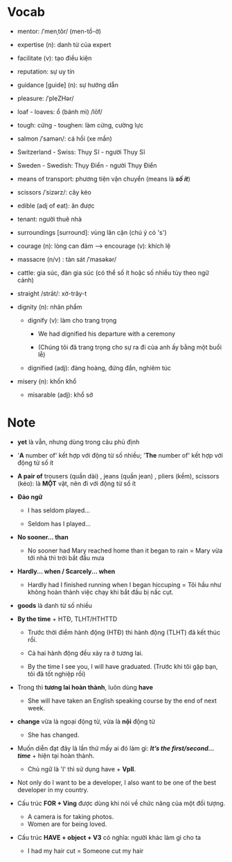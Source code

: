 # Vocab

*   mentor: /ˈmenˌtôr/ (men-tồ-ờ)
    
*   expertise (n): danh từ của expert
    
*   facilitate (v): tạo điều kiện
    
*   reputation: sự uy tín
    
*   guidance \[guide\] (n): sự hướng dẫn
    
*   pleasure: /ˈpleZHər/
    
*   loaf - loaves: ổ (bánh mì) /lōf/
    
*   tough: cứng - toughen: làm cứng, cường lực
    
*   salmon /ˈsamən/: cá hồi (xe mần)
    
*   Switzerland - Swiss: Thụy Sĩ - người Thụy Sĩ
    
*   Sweden - Swedish: Thụy Điển - người Thụy Điển
    
*   means of transport: phương tiện vận chuyển (means là **_số ít_**)
    
*   scissors /ˈsizərz/: cây kéo
    
*   edible (adj of eat): ăn được
    
*   tenant: người thuê nhà
    
*   surroundings \[surround\]: vùng lân cận (chú ý có 's')
    
*   courage (n): lòng can đảm --> encourage (v): khích lệ
    
*   massacre (n/v) : tàn sát /ˈmasəkər/
    
*   cattle: gia súc, đàn gia súc (có thể số ít hoặc số nhiều tùy theo ngữ cảnh)
    
*   straight /strāt/: xờ-trây-t
    
*   dignity (n): nhân phẩm
    
    *   dignify (v): làm cho trang trọng
        
        *   We had dignified his departure with a ceremony
            
        *   (Chúng tôi đã trang trọng cho sự ra đi của anh ấy bằng một buổi lễ)
            
    *   dignified (adj): đàng hoàng, đứng đắn, nghiêm túc
        
*   misery (n): khốn khổ
    
    *   misarable (adj): khổ sở
        

# Note

*   **yet** là vẫn, nhưng dùng trong câu phủ định
    
*   '**A** number of' kết hợp với động từ số nhiều; '**The** number of' kết hợp với động từ số ít
    
*   **A pair of** trousers (quần dài) , jeans (quần jean) , pliers (kềm), scissors (kéo): là **MỘT** vật, nên đi với động từ số ít
    
*   **Đảo ngữ**
    
    *   I has seldom played...
        
    *   Seldom has I played...
        
*   **No sooner... than**
    
    *   No sooner had Mary reached home than it began to rain = Mary vừa tới nhà thì trời bắt đầu mưa
        
*   **Hardly... when / Scarcely... when**
    
    *   Hardly had I finished running when I began hiccuping = Tôi hầu như không hoàn thành việc chạy khi bắt đầu bị nấc cụt.
        
*   **goods** là danh từ số nhiều
    
*   **By the time** + HTĐ, TLHT/HTHTTD
    
    *   Trước thời điểm hành động (HTĐ) thì hành động (TLHT) đã kết thúc rồi.
        
    *   Cả hai hành động đều xảy ra ở tương lai.
        
    *   By the time I see you, I will have graduated. (Trước khi tôi gặp bạn, tôi đã tốt nghiệp rồi)
        
*   Trong thì **tương lai hoàn thành**, luôn dùng **have**
    
    *   She will have taken an English speaking course by the end of next week.
        
*   **change** vừa là ngoại động từ, vừa là **nội** động từ
    
    *   She has changed.
        
*   Muốn diễn đạt đây là lần thứ mấy ai đó làm gì: **_It’s the first/second… time_** + hiện tại hoàn thành.
    
    *   Chủ ngữ là 'I' thì sử dụng have + **VpII**.
        
*   Not only do I want to be a developer, I also want to be one of the best developer in my country.

*   Cấu trúc **FOR + Ving** được dùng khi nói về chức năng của một đối tượng.

    *   A camera is for taking photos.
    *   Women are for being loved.

*   Cấu trúc **HAVE + object + V3** có nghĩa: người khác làm gì cho ta

    *   I had my hair cut = Someone cut my hair

